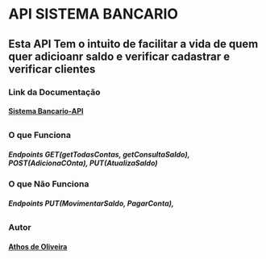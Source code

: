 
# API SISTEMA BANCARIO

## Esta API Tem o intuito de facilitar a vida de quem quer adicioanr saldo e verificar cadastrar e verificar clientes

### Link da Documentação

#### [Sistema Bancario-API](https://documenter.getpostman.com/view/15418246/UVyxPCwD)

##

### O que Funciona 

##### Endpoints GET(getTodasContas, getConsultaSaldo), POST(AdicionaCOnta), PUT(AtualizaSaldo)

### O que Não Funciona
##### Endpoints PUT(MovimentarSaldo, PagarConta), 

##

### Autor 
#### [Athos de Oliveira](https://github.com/athosoli)